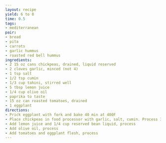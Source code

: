 ```yaml
---
layout: recipe
yield: 6 to 8
time: 0.5
tags:
- mediterranean
pair:
- bread
- pita
- carrots
- garlic hummus
- roasted red bell hummus
ingredients:
- 2 15 oz cans chickpeas, drained, liquid reserved
- 2 cloves garlic, minced (not 4)
- 1 tsp salt
- 1/2 tsp cumin
- 1/3 cup tahini, stirred well
- 5 tbsp lemon juice
- 1/4 cup olive oil
- paprika to taste
- 15 oz can roasted tomatoes, drained
- 1 eggplant
directions:
- Prick eggplant with fork and bake 40 min at 400F
- Place chickpeas in food processor with garlic, salt, cumin. Process 30 seconds. Add tahini, process more
- Add lemon juice and 1/4 cup reserved bean liquid, process
- Add olive oil, process
- Add tomatoes and eggplant flesh, process
---
```

